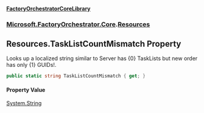 #### [FactoryOrchestratorCoreLibrary](./FactoryOrchestratorCoreLibrary.md 'FactoryOrchestratorCoreLibrary')
### [Microsoft.FactoryOrchestrator.Core](./Microsoft-FactoryOrchestrator-Core.md 'Microsoft.FactoryOrchestrator.Core').[Resources](./Microsoft-FactoryOrchestrator-Core-Resources.md 'Microsoft.FactoryOrchestrator.Core.Resources')
## Resources.TaskListCountMismatch Property
Looks up a localized string similar to Server has {0} TaskLists but new order has only {1} GUIDs!.  
```csharp
public static string TaskListCountMismatch { get; }
```
#### Property Value
[System.String](https://docs.microsoft.com/en-us/dotnet/api/System.String 'System.String')  
